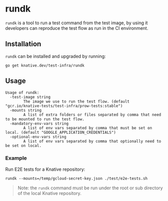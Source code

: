 # rundk

`rundk` is a tool to run a test command from the test image, by using it
developers can reproduce the test flow as run in the CI environment.

## Installation

`rundk` can be installed and upgraded by running:

```shell
go get knative.dev/test-infra/rundk
```

## Usage

```shell
Usage of rundk:
  -test-image string
        The image we use to run the test flow. (default "gcr.io/knative-tests/test-infra/prow-tests:stable")
  -mounts string
        A list of extra folders or files separated by comma that need to be mounted to run the test flow.
  -mandatory-env-vars string
        A list of env vars separated by comma that must be set on local. (default "GOOGLE_APPLICATION_CREDENTIALS")
  -optional-env-vars string
        A list of env vars separated by comma that optionally need to be set on local.
```

### Example

Run E2E tests for a Knative repository:

```shell
rundk --mounts=/temp/gcloud-secret-key.json ./test/e2e-tests.sh
```

> Note: the `rundk` command must be run under the root or sub directory of the
> local Knative repository.
